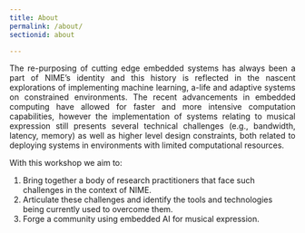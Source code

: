 ```yaml
---
title: About
permalink: /about/
sectionid: about

---
```


<p style='text-align: justify;'> 
The re-purposing of cutting edge embedded systems has always been a part of NIME’s identity and this history is reflected 
in the nascent explorations of implementing machine learning, a-life and adaptive systems on constrained environments. 
The recent advancements in embedded computing have allowed for faster and more intensive computation capabilities, 
however the implementation of systems relating to musical expression still presents several technical challenges (e.g., bandwidth, latency, memory)
as well as higher level design constraints, both related to deploying systems in environments with limited computational resources. 
</p>


With this workshop we aim to:

1. Bring together a body of research practitioners that face such challenges in the context of NIME.
1. Articulate these challenges and identify the tools and technologies being currently used to overcome them.
1. Forge a community using embedded AI for musical expression.

